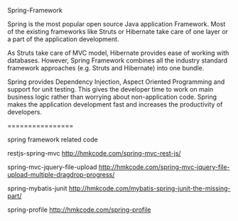 Spring-Framework


Spring is the most popular open source Java application Framework. Most of the existing frameworks like Struts or Hibernate take care of one layer or a part of the application development.


As Struts take care of MVC model, Hibernate provides ease of working with databases. However, Spring Framework combines all the industry standard framework approaches (e.g. Struts and Hibernate) into one bundle.

Spring provides Dependency Injection, Aspect Oriented Programming and support for unit testing. This gives the developer time to work on main business logic rather than worrying about non-application code. Spring makes the application development fast and increases the productivity of developers.


================

spring framework related code

restjs-spring-mvc http://hmkcode.com/spring-mvc-rest-js/

spring-mvc-jquery-file-upload http://hmkcode.com/spring-mvc-jquery-file-upload-multiple-dragdrop-progress/

spring-mybatis-junit http://hmkcode.com/mybatis-spring-junit-the-missing-part/

spring-profile http://hmkcode.com/spring-profile
